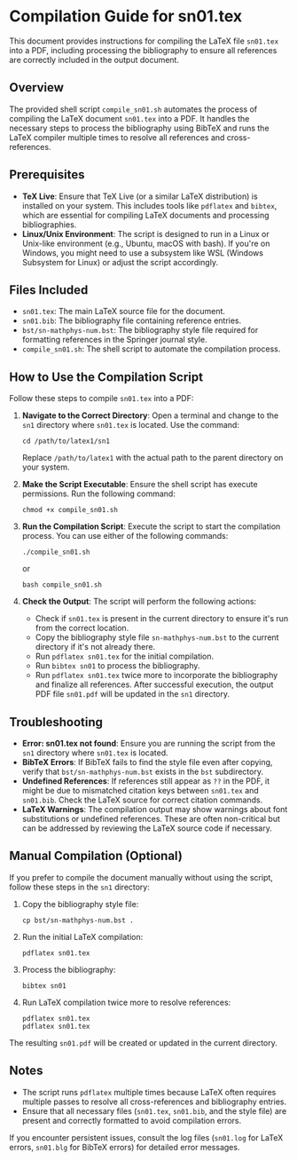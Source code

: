 # Compilation Guide for sn01.tex

This document provides instructions for compiling the LaTeX file `sn01.tex` into a PDF, including processing the bibliography to ensure all references are correctly included in the output document.

## Overview

The provided shell script `compile_sn01.sh` automates the process of compiling the LaTeX document `sn01.tex` into a PDF. It handles the necessary steps to process the bibliography using BibTeX and runs the LaTeX compiler multiple times to resolve all references and cross-references.

## Prerequisites

- **TeX Live**: Ensure that TeX Live (or a similar LaTeX distribution) is installed on your system. This includes tools like `pdflatex` and `bibtex`, which are essential for compiling LaTeX documents and processing bibliographies.
- **Linux/Unix Environment**: The script is designed to run in a Linux or Unix-like environment (e.g., Ubuntu, macOS with bash). If you're on Windows, you might need to use a subsystem like WSL (Windows Subsystem for Linux) or adjust the script accordingly.

## Files Included

- `sn01.tex`: The main LaTeX source file for the document.
- `sn01.bib`: The bibliography file containing reference entries.
- `bst/sn-mathphys-num.bst`: The bibliography style file required for formatting references in the Springer journal style.
- `compile_sn01.sh`: The shell script to automate the compilation process.

## How to Use the Compilation Script

Follow these steps to compile `sn01.tex` into a PDF:

1. **Navigate to the Correct Directory**:
   Open a terminal and change to the `sn1` directory where `sn01.tex` is located. Use the command:
   ```
   cd /path/to/latex1/sn1
   ```
   Replace `/path/to/latex1` with the actual path to the parent directory on your system.

2. **Make the Script Executable**:
   Ensure the shell script has execute permissions. Run the following command:
   ```
   chmod +x compile_sn01.sh
   ```

3. **Run the Compilation Script**:
   Execute the script to start the compilation process. You can use either of the following commands:
   ```
   ./compile_sn01.sh
   ```
   or
   ```
   bash compile_sn01.sh
   ```

4. **Check the Output**:
   The script will perform the following actions:
   - Check if `sn01.tex` is present in the current directory to ensure it's run from the correct location.
   - Copy the bibliography style file `sn-mathphys-num.bst` to the current directory if it's not already there.
   - Run `pdflatex sn01.tex` for the initial compilation.
   - Run `bibtex sn01` to process the bibliography.
   - Run `pdflatex sn01.tex` twice more to incorporate the bibliography and finalize all references.
   After successful execution, the output PDF file `sn01.pdf` will be updated in the `sn1` directory.

## Troubleshooting

- **Error: sn01.tex not found**: Ensure you are running the script from the `sn1` directory where `sn01.tex` is located.
- **BibTeX Errors**: If BibTeX fails to find the style file even after copying, verify that `bst/sn-mathphys-num.bst` exists in the `bst` subdirectory.
- **Undefined References**: If references still appear as `??` in the PDF, it might be due to mismatched citation keys between `sn01.tex` and `sn01.bib`. Check the LaTeX source for correct citation commands.
- **LaTeX Warnings**: The compilation output may show warnings about font substitutions or undefined references. These are often non-critical but can be addressed by reviewing the LaTeX source code if necessary.

## Manual Compilation (Optional)

If you prefer to compile the document manually without using the script, follow these steps in the `sn1` directory:

1. Copy the bibliography style file:
   ```
   cp bst/sn-mathphys-num.bst .
   ```
2. Run the initial LaTeX compilation:
   ```
   pdflatex sn01.tex
   ```
3. Process the bibliography:
   ```
   bibtex sn01
   ```
4. Run LaTeX compilation twice more to resolve references:
   ```
   pdflatex sn01.tex
   pdflatex sn01.tex
   ```

The resulting `sn01.pdf` will be created or updated in the current directory.

## Notes

- The script runs `pdflatex` multiple times because LaTeX often requires multiple passes to resolve all cross-references and bibliography entries.
- Ensure that all necessary files (`sn01.tex`, `sn01.bib`, and the style file) are present and correctly formatted to avoid compilation errors.

If you encounter persistent issues, consult the log files (`sn01.log` for LaTeX errors, `sn01.blg` for BibTeX errors) for detailed error messages.
